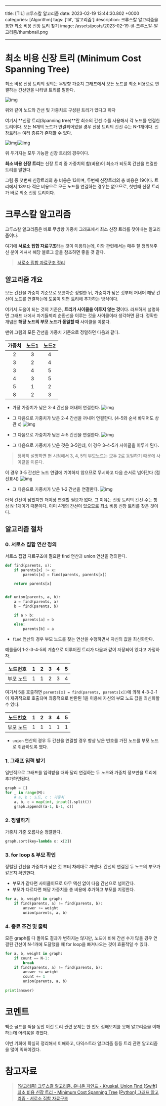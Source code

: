 

---
title: [TIL] 크루스칼 알고리즘
date: 2023-02-19 13:44:30.802 +0000
categories: [Algorithm]
tags: ['til', '알고리즘']
description: 크루스칼 알고리즘을 통한 최소 비용 신장 트리 찾기
image: /assets/posts/2023-02-19-til-크루스칼-알고리즘/thumbnail.png

---

# 최소 비용 신장 트리 (Minimum Cost Spanning Tree)

최소 비용 신장 트리의 정의는 무방향 가중치 그래프에서 모든 노드를 최소 비용으로 연결하는 간선만을 나타낸 트리를 말한다.

![img](/assets/posts/2023-02-19-til-크루스칼-알고리즘/img0.png)

위와 같이 노드와 간선 및 가중치로 구성된 트리가 있다고 하자

여기서 **신장 트리(Spanning tree)**란 최소의 간선 수를 사용해서 각 노드를 연결한 트리이다.
모든 N개의 노드가 연결되어있을 경우 신장 트리의 간선 수는 N-1개이다.
신장트리는 여러 종류가 존재할 수 있다.

![img](/assets/posts/2023-02-19-til-크루스칼-알고리즘/img1.png)![img](/assets/posts/2023-02-19-til-크루스칼-알고리즘/img2.png)

위 두가지는 모두 가능한 신장 트리의 경우이다.

**최소 비용 신장 트리**는 신장 트리 중 가중치의 합(비용)이 최소가 되도록 간선을 연결한 트리를 말한다.

그림 중 첫번째 신장트리의 총 비용은 13이며, 두번째 신장트리의 총 비용은 19이다.
트리에서 13보다 적은 비용으로 모든 노드를 연결하는 경우는 없으므로, 첫번째 신장 트리가 바로 최소 신장 트리이다.

# 크루스칼 알고리즘

크루스칼 알고리즘은 바로 무방향 가중치 그래프에서 최소 신장 트리를 찾아내는 알고리즘이다.

여기에 **서로소 집합 자료구조**라는 것이 이용되는데, 이와 관련해서는 매우 잘 정리해주신 분이 계셔서 해당 블로그 글을 참조하면 좋을 것 같다.

> [서로소 집합 자료구조 정리](https://techblog-history-younghunjo1.tistory.com/257)

## 알고리즘 개요

모든 간선을 가중치 기준으로 오름차순 정렬한 뒤, 
가중치가 낮은 것부터 꺼내어 해당 간선이 노드를 연결하는데 도움이 되면 트리에 추가하는 방식이다.

여기서 도움이 되는 것의 기준은, **트리가 사이클을 이루지 않는 것**이다.
러프하게 설명하면 그래프 내에서 자기들끼리 순환선을 이루는 것을 사이클이라 생각하면 된다.
정확한 개념은 **해당 노드의 부모 노드가 동일할 때** 사이클을 이룬다.

맨위 그림의 모든 간선을 가중치 기준으로 정렬하면 다음과 같다.

|가중치|노드1|노드2|
|:---:|:---:|:---:|
|2|3|4|
|3|2|4|
|3|4|5|
|4|3|5|
|5|1|2|
|8|2|3|

- 가장 가중치가 낮은 3-4 간선을 꺼내어 연결한다.
![img](/assets/posts/2023-02-19-til-크루스칼-알고리즘/img3.png)

- 그 다음으로 가중치가 낮은 2-4 간선을 꺼내어 연결한다. (4-5와 순서 바뀌어도 상관 x)
![img](/assets/posts/2023-02-19-til-크루스칼-알고리즘/img4.png)

- 그 다음으로 가중치가 낮은 4-5 간선을 연결한다.
![img](/assets/posts/2023-02-19-til-크루스칼-알고리즘/img5.png)

- 그 다음으로 가중치가 낮은 것은 3-5인데, 이 경우 3-4-5가 사이클을 이루게 된다.

> 정확히 설명하면 현 시점에서 3, 4, 5의 부모노드는 모두 2로 동일하기 때문에 사이클을 이룬다. 

이 경우 3-5 간선은 노드 연결에 기여하지 않으므로 무시하고 다음 순서로 넘어간다 (점선표시)
![img](/assets/posts/2023-02-19-til-크루스칼-알고리즘/img6.png)

- 그 다음으로 가중치가 낮은 1-2 간선을 연결한다.
![img](/assets/posts/2023-02-19-til-크루스칼-알고리즘/img7.png)

아직 간선이 남았지만 더이상 연결할 필요가 없다.
그 이유는 신장 트리의 간선 수는 항상 N-1개이기 때문이다.
이미 4개의 간선이 있으므로 최소 비용 신장 트리를 찾은 것이다.

## 알고리즘 절차

### 0. 서로소 집합 연산 정의

서로소 집합 자료구조에 필요한 find 연산과 union 연산을 정의한다.

```python
def find(parents, x):
    if parents[x] != x:
        parents[x] = find(parents, parents[x])

    return parents[x]


def union(parents, a, b):
    a = find(parents, a)
    b = find(parents, b)

    if a > b:
        parents[a] = b
    else:
        parents[b] = a
```

- `find` 연산의 경우 부모 노드를 찾는 연산을 수행하면서 자신의 값을 최신화한다.

예를들어 1-2-3-4-5의 계층으로 이루어진 트리가 다음과 같이 저장되어 있다고 가정하자.

|노드번호|1|2|3|4|5|
|:---:|:---:|:---:|:---:|:---:|:---:|
|부모 노드|1|1|2|3|4|

여기서 5를 호출하면 
`parents[x] = find(parents, parents[x])`에 의해 4-3-2-1이 재귀적으로 호출되며 최종적으로 반환된 1을 이용해 자신의 부모 노드 값을 최신화할 수 있다.

|노드번호|1|2|3|4|5|
|:---:|:---:|:---:|:---:|:---:|:---:|
|부모 노드|1|1|1|1|1|

- `union` 연산의 경우 두 간선을 연결할 경우 항상 낮은 번호를 가진 노드를 부모 노드로 취급하도록 했다.

### 1. 그래프 입력 받기

일반적으로 그래프를 입력받을 때와 달리 연결하는 두 노드와 가중치 정보만을 트리에 추가하면된다.

```python
graph = []
for _ in range(M):
    # a, b : 노드, c : 가중치
    a, b, c = map(int, input().split())
    graph.append((a-1, b-1, c))
```

### 2. 정렬하기

가중치 기준 오름차순 정렬한다.

```python
graph.sort(key=lambda x: x[2])
```

### 3. for loop & 부모 확인

정렬된 간선을 가중치가 낮은 것 부터 차례대로 꺼낸다.
간선의 연결된 두 노드의 부모가 같은지 확인한다.
- 부모가 같다면 사이클이므로 아무 액션 없이 다음 간선으로 넘어간다.
- 부모가 다르다면 해당 가중치를 총 비용에 추가하고 부모를 지정한다.

```python
for a, b, weight in graph:
    if find(parents, a) != find(parents, b):
        answer += weight
        union(parents, a, b)
```

### 4. 종료 조건 및 출력

모든 graph를 다 돌아도 결과가 변하지는 않지만, 
노드에 비해 간선 수가 많을 경우 연결된 간선이 N-1개에 도달했을 때 for loop을 빠져나오는 것이 효율적일 수 있다.

```python
for a, b, weight in graph:
    if count == N-1:
        break
    if find(parents, a) != find(parents, b):
        answer += weight
        count += 1
        union(parents, a, b)
        
print(answer)
```

# 코멘트

백준 골드를 찍을 동안 이런 트리 관련 문제는 한 번도 접해보지를 못해 알고리즘을 이해하는데 어려움을 겪었다.

이번 기회에 확실히 정리해서 이해하고, 다익스트라 알고리즘 등등 트리 관련 알고리즘을 많이 익혀야겠다.

# 참고자료

> [[알고리즘] 크루스칼 알고리즘, 유니온 파인드 - Kruskal, Union Find [Swift]](https://icksw.tistory.com/97)
> [최소 비용 신장 트리 - Minimum Cost Spanning Tree](https://icksw.tistory.com/84)
> [[Python] 그래프 알고리즘 - 서로소 집합 자료구조](https://techblog-history-younghunjo1.tistory.com/257)

        